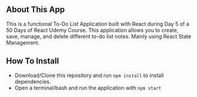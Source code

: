 ## About This App
This is a functional To-Do List Application built with React during Day 5 of a 50 Days of React Udemy Course.
This application allows you to create, save, manage, and delete different to-do list notes. Mainly using React State Management.

## How To Install
- Download/Clone this repository and run `npm install` to install dependencies.
- Open a terminal/bash and run the application with `npm start`
